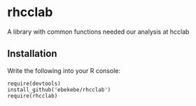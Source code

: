 # rhcclab
A library with common functions needed our analysis at hcclab

## Installation
Write the following into your R console:
```
require(devtools)
install_github('ebekebe/rhcclab')
require(rhcclab)
```
